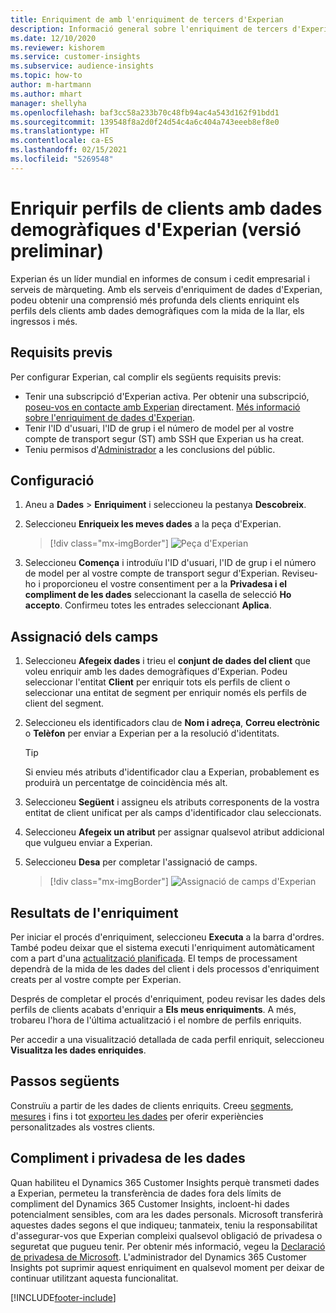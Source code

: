 ```yaml
---
title: Enriquiment de amb l'enriquiment de tercers d'Experian
description: Informació general sobre l'enriquiment de tercers d'Experian.
ms.date: 12/10/2020
ms.reviewer: kishorem
ms.service: customer-insights
ms.subservice: audience-insights
ms.topic: how-to
author: m-hartmann
ms.author: mhart
manager: shellyha
ms.openlocfilehash: baf3cc58a233b70c48fb94ac4a543d162f91bdd1
ms.sourcegitcommit: 139548f8a2d0f24d54c4a6c404a743eeeb8ef8e0
ms.translationtype: HT
ms.contentlocale: ca-ES
ms.lasthandoff: 02/15/2021
ms.locfileid: "5269548"
---
```

# <a name="enrich-customer-profiles-with-demographics-from-experian-preview"></a>Enriquir perfils de clients amb dades demogràfiques d'Experian (versió preliminar)

Experian és un líder mundial en informes de consum i cedit empresarial i serveis de màrqueting. Amb els serveis d'enriquiment de dades d'Experian, podeu obtenir una comprensió més profunda dels clients enriquint els perfils dels clients amb dades demogràfiques com la mida de la llar, els ingressos i més.

## <a name="prerequisites"></a>Requisits previs

Per configurar Experian, cal complir els següents requisits previs:

- Tenir una subscripció d'Experian activa. Per obtenir una subscripció, [poseu-vos en contacte amb Experian](https://www.experian.com/marketing-services/contact) directament. [Més informació sobre l'enriquiment de dades d'Experian](https://www.experian.com/marketing-services/microsoft?cmpid=ems_web_mci_cdppage).
- Tenir l'ID d'usuari, l'ID de grup i el número de model per al vostre compte de transport segur (ST) amb SSH que Experian us ha creat.
- Teniu permisos d'[Administrador](permissions.md#administrator) a les conclusions del públic.

## <a name="configuration"></a>Configuració

1. Aneu a **Dades** > **Enriquiment** i seleccioneu la pestanya **Descobreix**.

1. Seleccioneu **Enriqueix les meves dades** a la peça d'Experian.

   > [!div class="mx-imgBorder"]
   > ![Peça d'Experian](media/experian-tile.png "Peça d'Experian")

1. Seleccioneu **Comença** i introduïu l'ID d'usuari, l'ID de grup i el número de model per al vostre compte de transport segur d'Experian. Reviseu-ho i proporcioneu el vostre consentiment per a la **Privadesa i el compliment de les dades** seleccionant la casella de selecció **Ho accepto**. Confirmeu totes les entrades seleccionant **Aplica**.

## <a name="map-your-fields"></a>Assignació dels camps

1.  Seleccioneu **Afegeix dades** i trieu el **conjunt de dades del client** que voleu enriquir amb les dades demogràfiques d'Experian. Podeu seleccionar l'entitat **Client** per enriquir tots els perfils de client o seleccionar una entitat de segment per enriquir només els perfils de client del segment.

1. Seleccioneu els identificadors clau de **Nom i adreça**, **Correu electrònic** o **Telèfon** per enviar a Experian per a la resolució d'identitats.

   > [!TIP]
   > Si envieu més atributs d'identificador clau a Experian, probablement es produirà un percentatge de coincidència més alt.

1. Seleccioneu **Següent** i assigneu els atributs corresponents de la vostra entitat de client unificat per als camps d'identificador clau seleccionats.

1. Seleccioneu **Afegeix un atribut** per assignar qualsevol atribut addicional que vulgueu enviar a Experian.

1.  Seleccioneu **Desa** per completar l'assignació de camps.

    > [!div class="mx-imgBorder"]
    > ![Assignació de camps d'Experian](media/experian-field-mapping.png "Assignació de camps d'Experian")

## <a name="enrichment-results"></a>Resultats de l'enriquiment

Per iniciar el procés d'enriquiment, seleccioneu **Executa** a la barra d'ordres. També podeu deixar que el sistema executi l'enriquiment automàticament com a part d'una [actualització planificada](system.md#schedule-tab). El temps de processament dependrà de la mida de les dades del client i dels processos d'enriquiment creats per al vostre compte per Experian.

Després de completar el procés d'enriquiment, podeu revisar les dades dels perfils de clients acabats d'enriquir a **Els meus enriquiments**. A més, trobareu l'hora de l'última actualització i el nombre de perfils enriquits.

Per accedir a una visualització detallada de cada perfil enriquit, seleccioneu **Visualitza les dades enriquides**.

## <a name="next-steps"></a>Passos següents

Construïu a partir de les dades de clients enriquits. Creeu [segments](segments.md), [mesures](measures.md) i fins i tot [exporteu les dades](export-destinations.md) per oferir experiències personalitzades als vostres clients.

## <a name="data-privacy-and-compliance"></a>Compliment i privadesa de les dades

Quan habiliteu el Dynamics 365 Customer Insights perquè transmeti dades a Experian, permeteu la transferència de dades fora dels límits de compliment del Dynamics 365 Customer Insights, incloent-hi dades potencialment sensibles, com ara les dades personals. Microsoft transferirà aquestes dades segons el que indiqueu; tanmateix, teniu la responsabilitat d'assegurar-vos que Experian compleixi qualsevol obligació de privadesa o seguretat que pugueu tenir. Per obtenir més informació, vegeu la [Declaració de privadesa de Microsoft](https://go.microsoft.com/fwlink/?linkid=396732).
L'administrador del Dynamics 365 Customer Insights pot suprimir aquest enriquiment en qualsevol moment per deixar de continuar utilitzant aquesta funcionalitat.


[!INCLUDE[footer-include](../includes/footer-banner.md)]